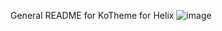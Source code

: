 General README for KoTheme for Helix
![image](https://github.com/JoshBenn/KoTheme-for-Helix/assets/134667610/f6385a0b-5662-444a-bc24-44ab3907947e)


